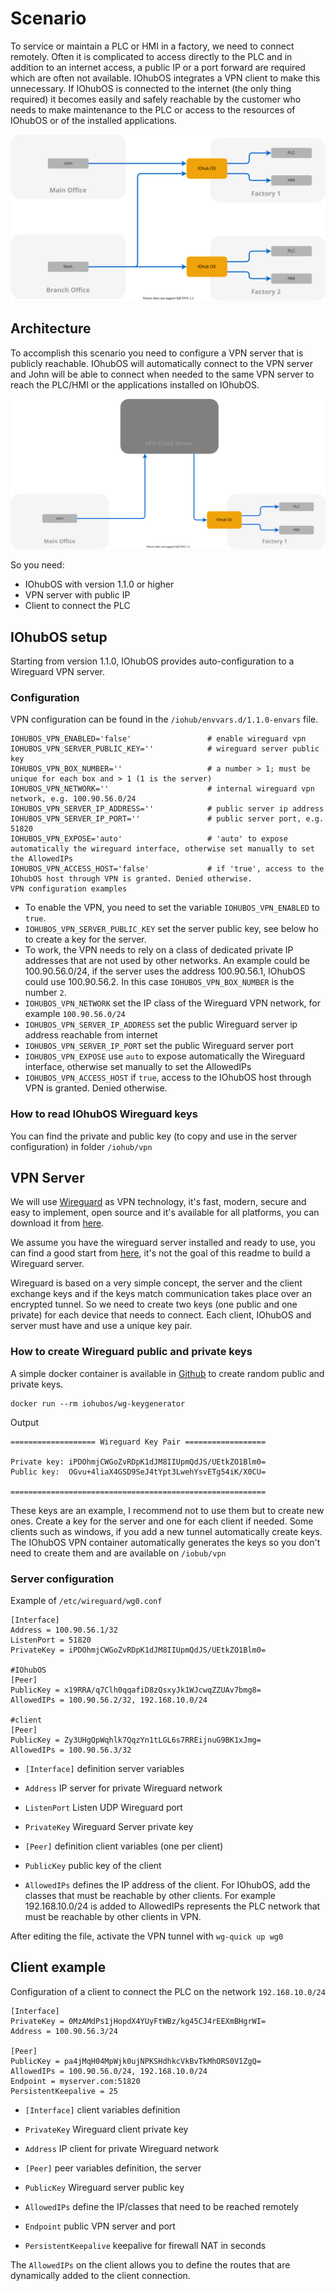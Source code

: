 # Scenario

To service or maintain a PLC or HMI in a factory, we need to connect remotely. Often it is complicated to access directly to the PLC and in addition to an internet access, a public IP or a port forward are required which are often not available. IOhubOS integrates a VPN client to make this unnecessary.
If IOhubOS is connected to the internet (the only thing required) it becomes easily and safely reachable by the customer who needs to make maintenance to the PLC or access to the resources of IOhubOS or of the installed applications.

[![IOhubOS Scenario](https://github.com/iohubos/iohubos/blob/media/iohubos_scenario.svg?raw=true)](https://github.com/iohubos/iohubos)

## Architecture

To accomplish this scenario you need to configure a VPN server that is publicly reachable. IOhubOS will automatically connect to the VPN server and John will be able to connect when needed to the same VPN server to reach the PLC/HMI or the applications installed on IOhubOS.

[![IOhubOS VPN](https://github.com/iohubos/iohubos/blob/media/iohubos_vpn_server.svg?raw=true)](https://github.com/iohubos/iohubos)

So you need:

- IOhubOS with version 1.1.0 or higher
- VPN server with public IP
- Client to connect the PLC

## IOhubOS setup

Starting from version 1.1.0, IOhubOS provides auto-configuration to a Wireguard VPN server.

### Configuration

VPN configuration can be found in the `/iohub/envvars.d/1.1.0-envars` file.

```text
IOHUBOS_VPN_ENABLED='false'                 # enable wireguard vpn
IOHUBOS_VPN_SERVER_PUBLIC_KEY=''            # wireguard server public key
IOHUBOS_VPN_BOX_NUMBER=''                   # a number > 1; must be unique for each box and > 1 (1 is the server)
IOHUBOS_VPN_NETWORK=''                      # internal wireguard vpn network, e.g. 100.90.56.0/24
IOHUBOS_VPN_SERVER_IP_ADDRESS=''            # public server ip address
IOHUBOS_VPN_SERVER_IP_PORT=''               # public server port, e.g. 51820
IOHUBOS_VPN_EXPOSE='auto'                   # 'auto' to expose automatically the wireguard interface, otherwise set manually to set the AllowedIPs
IOHUBOS_VPN_ACCESS_HOST='false'             # if 'true', access to the IOhubOS host through VPN is granted. Denied otherwise.
VPN configuration examples
```

- To enable the VPN, you need to set the variable `IOHUBOS_VPN_ENABLED` to `true`.
- `IOHUBOS_VPN_SERVER_PUBLIC_KEY` set the server public key, see below ho to create a key for the server.
- To work, the VPN needs to rely on a class of dedicated private IP addresses that are not used by other networks. An example could be 100.90.56.0/24, if the server uses the address 100.90.56.1, IOhubOS could use 100.90.56.2. In this case `IOHUBOS_VPN_BOX_NUMBER` is the number `2`.
- `IOHUBOS_VPN_NETWORK` set the IP class of the Wireguard VPN network, for example `100.90.56.0/24`
- `IOHUBOS_VPN_SERVER_IP_ADDRESS` set the public Wireguard server ip address reachable from internet
- `IOHUBOS_VPN_SERVER_IP_PORT`  set the public Wireguard server port
- `IOHUBOS_VPN_EXPOSE` use  `auto` to expose automatically the Wireguard interface, otherwise set manually to set the AllowedIPs
- `IOHUBOS_VPN_ACCESS_HOST` if `true`, access to the IOhubOS host through VPN is granted. Denied otherwise.

### How to read IOhubOS Wireguard keys

You can find the private and public key (to copy and use in the server configuration) in folder `/iohub/vpn`

## VPN Server

We will use [Wireguard](https://www.wireguard.com/) as VPN technology, it's fast, modern, secure and easy to implement, open source and it's available for all platforms, you can download it from [here](https://www.wireguard.com/install/).

We assume you have the wireguard server installed and ready to use, you can find a good start from [here](https://www.digitalocean.com/community/tutorials/how-to-set-up-wireguard-on-ubuntu-20-04), it's not the goal of this readme to build a Wireguard server.

Wireguard is based on a very simple concept, the server and the client exchange keys and if the keys match communication takes place over an encrypted tunnel. So we need to create two keys (one public and one private) for each device that needs to connect. Each client, IOhubOS and server must have and use a unique key pair.

### How to create Wireguard public and private keys

A simple docker container is available in [Github](https://github.com/iohubos/wg-keygenerator) to create random public and private keys.

```text
docker run --rm iohubos/wg-keygenerator
```

Output

```text
=================== Wireguard Key Pair ==================

Private key: iPDOhmjCWGoZvRDpK1dJM8IIUpmQdJS/UEtkZO1Blm0=
Public key:  OGvu+4liaX4GSD9SeJ4tYpt3LwehYsvETg54iK/X0CU=

=========================================================
```

These keys are an example, I recommend not to use them but to create new ones.
Create a key for the server and one for each client if needed. Some clients such as windows, if you add a new tunnel automatically create keys.
The IOhubOS VPN container automatically generates the keys so you don't need to create them and are available on `/iobub/vpn`

### Server configuration

Example of `/etc/wireguard/wg0.conf`

```text
[Interface]
Address = 100.90.56.1/32
ListenPort = 51820
PrivateKey = iPDOhmjCWGoZvRDpK1dJM8IIUpmQdJS/UEtkZO1Blm0=

#IOhubOS
[Peer]
PublicKey = x19RRA/q7Clh0qqafiD8zQsxyJk1WJcwqZZUAv7bmg8=
AllowedIPs = 100.90.56.2/32, 192.168.10.0/24

#client
[Peer] 
PublicKey = Zy3UHgQpWqhlk7QqzYn1tLGL6s7RREijnuG9BK1xJmg=
AllowedIPs = 100.90.56.3/32
```

- `[Interface]` definition server variables

- `Address` IP server for private Wireguard network

- `ListenPort` Listen UDP Wireguard port

- `PrivateKey` Wireguard Server private key

- `[Peer]` definition client variables (one per client)

- `PublicKey` public key of the client
- `AllowedIPs` defines the IP address of the client. For IOhubOS, add the classes that must be reachable by other clients. For example 192.168.10.0/24 is added to AllowedIPs represents the PLC network that must be reachable by other clients in VPN.

After editing the file, activate the VPN tunnel with `wg-quick up wg0`

## Client example

Configuration of a client to connect the PLC on the network `192.168.10.0/24`

```text
[Interface]
PrivateKey = 0MzAMdPs1jHopdX4YUyFtWBz/kg45CJ4rEEXmBHgrWI= 
Address = 100.90.56.3/24 

[Peer] 
PublicKey = pa4jMqH04MpWjk0ujNPKSHdhkcVkBvTkMhORS0V1ZgQ= 
AllowedIPs = 100.90.56.0/24, 192.168.10.0/24 
Endpoint = myserver.com:51820 
PersistentKeepalive = 25
```

- `[Interface]` client variables definition

- `PrivateKey` Wireguard client private key

- `Address` IP client for private Wireguard network

- `[Peer]` peer variables definition, the server

- `PublicKey` Wireguard server public key

- `AllowedIPs` define the IP/classes that need to be reached remotely

- `Endpoint` public VPN server and port

- `PersistentKeepalive` keepalive for firewall NAT in seconds

The `AllowedIPs` on the client allows you to define the routes that are dynamically added to the client connection.
